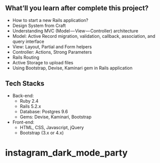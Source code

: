 ## What’ll you learn after complete this project?
- How to start a new Rails application?
- Design System from Craft
- Understanding MVC (Model — View — Controller) architecture
- Model: Active Record migration, validation, callback, association, and query interface
- View: Layout, Partial and Form helpers
- Controller: Actions, Strong Parameters
- Rails Routing
- Active Storage to upload files
- Using Bootstrap, Devise, Kaminari gem in Rails application

## Tech Stacks
- Back-end:
    - Ruby 2.4
    - Rails 5.2.x
    - Database: Postgres 9.6
    - Gems: Devise, Kaminari, Bootstrap
- Front-end:
    - HTML, CSS, Javascript, jQuery
    - Bootstrap (3.x or 4.x)

# instagram_dark_mode_party
